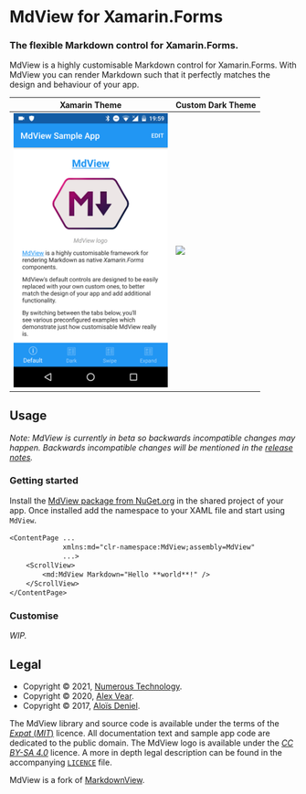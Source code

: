 # MdView for Xamarin.Forms

### The flexible Markdown control for Xamarin.Forms.

MdView is a highly customisable Markdown control for Xamarin.Forms.  With MdView you can render Markdown such that it perfectly matches the design and behaviour of your app.

| Xamarin Theme | Custom Dark Theme |
|---|---|
| <img src="https://raw.githubusercontent.com/NumerousTechnology/MdView/fea2f790808a16189080bacfeb4909985cd558a1/MdView_Sample_Default.png" width="270"/> | <img src="https://github.com/NumerousTechnology/MdView/raw/fea2f790808a16189080bacfeb4909985cd558a1/MdView_Sample_Dark.gif" width="270"/> |


## Usage

*Note: MdView is currently in beta so backwards incompatible changes may happen.  Backwards incompatible changes will be mentioned in the [release notes](https://github.com/NumerousTechnology/MdView/releases).*


### Getting started

Install the [MdView package from NuGet.org](https://www.nuget.org/packages/MdView) in the shared project of your app.  Once installed add the namespace to your XAML file and start using `MdView`.

```xaml
<ContentPage ...
             xmlns:md="clr-namespace:MdView;assembly=MdView"
             ...>
    <ScrollView>
        <md:MdView Markdown="Hello **world**!" />
    </ScrollView>
</ContentPage>
```


### Customise

_WIP._

## Legal

- Copyright © 2021, [Numerous Technology](https://numerous.app).
- Copyright © 2020, [Alex Vear](https://alexvear.com).
- Copyright © 2017, [Aloïs Deniel](https://aloisdeniel.github.io).

The MdView library and source code is available under the terms of the [_Expat_
(_MIT_)][MIT] licence.  All documentation text and sample app code are
dedicated to the public domain.  The MdView logo is available under the [_CC
BY-SA 4.0_][CC] licence.  A more in depth legal description can be found in the
accompanying [`LICENCE`][Licence] file.

MdView is a fork of [MarkdownView](https://github.com/dotnet-ad/MarkdownView).


[CC0]: https://creativecommons.org/publicdomain/zero/1.0/
[CC]:  https://creativecommons.org/licenses/by-sa/4.0/
[MIT]: https://directory.fsf.org/wiki/License:MIT
[Licence]: https://github.com/NumerousTechnology/MdView/blob/master/LICENCE
